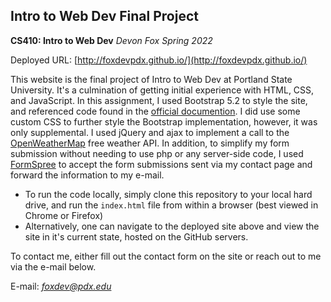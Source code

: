 ## Intro to Web Dev Final Project
**CS410: Intro to Web Dev**
*Devon Fox Spring 2022*

Deployed URL: [http://foxdevpdx.github.io/](http://foxdevpdx.github.io/)

This website is the final project of Intro to Web Dev at Portland State University.  It's a culmination of getting initial experience with HTML, CSS, and JavaScript.   In this assignment, I used Bootstrap 5.2 to style the site, and referenced code found in the [official documention](https://getbootstrap.com/docs/5.2/).  I did use some custom CSS to further style the Bootstrap implementation, however, it was only supplemental.  I used jQuery and ajax to implement a call to the [OpenWeatherMap](https://openweathermap.org/) free weather API.  In addition, to simplify my form submission without needing to use php or any server-side code, I used [FormSpree](https://formspree.io/) to accept the form submissions sent via my contact page and forward the information to my e-mail.

* To run the code locally, simply clone this repository to your local hard drive, and run the `index.html` file from within a browser (best viewed in Chrome or Firefox)
* Alternatively, one can navigate to the deployed site above and view the site in it's current state, hosted on the GitHub servers. 

To contact me, either fill out the contact form on the site or reach out to me via the e-mail below.

E-mail: *foxdev@pdx.edu*